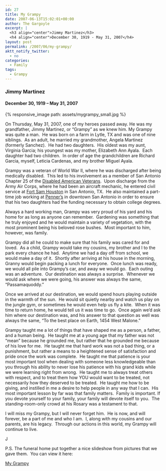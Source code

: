 ```yaml
---
id: 27
title: My Grampy
date: 2007-06-13T15:02:01+00:00
author: The Gargoyle
excerpt: |
  <h3 align="center">Jimmy Martinez</h3>
  <h4 align="center">December 30, 1919 - May 31, 2007</h4>
layout: post
permalink: /2007/06/my-grampy/
aktt_notify_twitter:
  - no
categories:
  - Family
tags:
  - Grampy
---
```


### Jimmy Martinez

#### December 30, 1919 &#8211; May 31, 2007

{% responsive_image path: assets/mygrampy_small.jpg %}

On Thursday, May 31, 2007, one of my heroes passed away. He was my grandfather, Jimmy Martinez, or &#8220;Grampy&#8221; as we knew him. My Grampy was quite a man.  He was born on a farm in Lytle, TX and was one of nine siblings.  As an adult, he married my grandmother, Angela Martinez (formerly Sanchez).  He had two daughters.  His oldest was my aunt, Virginia Garcia; his youngest was my mother, Elizabeth Ann Ayala.  Each daughter had two children.  In order of age the grandchildren are Richard Garcia, myself, Leticia Cardenas, and my brother Miguel Ayala.

Grampy was a veteran of World War II, where he was discharged after being medically disabled.  This led to his involvement as a member of San Antonio Chapter 25 of the [Disabled American Veterans](http://www.dav.org).  Upon discharge from the Army Air Corps, where he had been an aircraft mechanic, he entered civil service at [Fort Sam Houston](http://www.samhouston.army.mil) in San Antonio, TX.  He also maintained a part-time job working at [Penner&#8217;s](http://www.pennersinc.com/) in downtown San Antonio in order to ensure that his two daughters had the funding necessary to obtain college degrees.

Always a hard working man, Grampy was very proud of his yard and his home for as long as anyone can remember.  Gardening was something that he truly enjoyed and he would maintain a variety of vegetation, with the most prominent being his beloved rose bushes.  Most important to him, however, was family.

Grampy did all he could to make sure that his family was cared for and loved.  As a child, Grampy would take my cousins, my brother and I to the park every chance he had.  Anytime we had a day off from school, we would make a day of it.  Shortly after arriving at his house in the morning, Granny would begin packing a lunch for everyone.  Once lunch was ready, we would all pile into Grampy&#8217;s car, and away we would go.  Each outing was an adventure.  Our destination was always a surprise.  Whenever we would ask where we were going, his answer was always the same, &#8220;Passamaquoddy.&#8221;

Once we arrived at our destination, we would spend hours playing outside in the warmth of the sun.  He would sit quietly nearby and watch us play on the jungle gym, or sometimes he would even help us fly a kite.  When it was time to return home, he would tell us it was time to go.  Once again we&#8217;d ask him where our destination was, and his answer to that question as well was always the same, &#8220;To the best place on Earth, 1454 West Malone.&#8221;

Grampy taught me a lot of things that have shaped me as a person, a father, and a human being.  He taught me at a young age that my father was not &#8220;mean&#8221; because he grounded me, but rather that he grounded me because of his love for me.  He taught me that hard work was not a bad thing, or a punishment, but rather a means to a heightened sense of satisfaction and pride once the work was complete.  He taught me that patience is your most important tool when dealing with someone less knowledgeable than you through his ability to never lose his patience with his grand kids while we were learning right from wrong.  He taught me to always treat others with respect, and to treat them how YOU would want to be treated, not necessarily how they deserved to be treated.  He taught me how to be giving, and instilled in me a desire to help people in any way that I can.  His most important lesson by far was that family matters.  Family is important. If you devote yourself to your family, your family will devote itself to you.  The standing-room-only crowd at his Rosary was a testament to that.

I will miss my Grampy, but I will never forget him.  He is now, and will forever, be a part of me and who I am.  I, along with my cousins and our parents, are his legacy.  Through our actions in this world, my Grampy will continue to live.

J

P.S. The funeral home put together a nice slideshow from pictures that we gave them.  You can view it here:

[My Grampy](/media/GRAMPY_320.mp4)
